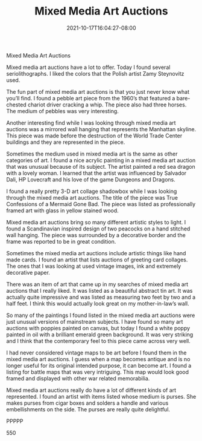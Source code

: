 ﻿---
title: "Mixed Media Art Auctions"
date: 2021-10-17T16:04:27-08:00
description: "Buying Paintings Tips for Web Success"
featured_image: "/images/Buying Paintings.jpg"
tags: ["Buying Paintings"]
---

Mixed Media Art Auctions 

Mixed media art auctions have a lot to offer.  Today I found several seriolithographs.  I liked the colors that the Polish artist Zamy Steynovitz used.

The fun part of mixed media art auctions is that you just never know what you’ll find.  I found a pebble art piece from the 1960’s that featured a bare-chested chariot driver cracking a whip.  The piece also had three horses.  The medium of pebbles was very interesting.

Another interesting find while I was looking through mixed media art auctions was a mirrored wall hanging that represents the Manhattan skyline.  This piece was made before the destruction of the World Trade Center buildings and they are represented in the piece.

Sometimes the medium used in mixed media art is the same as other categories of art.  I found a nice acrylic painting in a mixed media art auction that was unusual because of its subject.  The artist painted a red sea dragon with a lovely woman.  I learned that the artist was influenced by Salvador Dali, HP Lovecraft and his love of the game Dungeons and Dragons.

I found a really pretty 3-D art collage shadowbox while I was looking through the mixed media art auctions.  The title of the piece was True Confessions of a Mermaid Gone Bad.  The piece was listed as professionally framed art with glass in yellow stained wood.

Mixed media art auctions bring so many different artistic styles to light.  I found a Scandinavian inspired design of two peacocks on a hand stitched wall hanging.  The piece was surrounded by a decorative border and the frame was reported to be in great condition.

Sometimes the mixed media art auctions include artistic things like hand made cards.  I found an artist that lists auctions of greeting card collages.  The ones that I was looking at used vintage images, ink and extremely decorative paper.

There was an item of art that came up in my searches of mixed media art auctions that I really liked.  It was listed as a beautiful abstract tin art.  It was actually quite impressive and was listed as measuring two feet by two and a half feet.  I think this would actually look great on my mother-in-law’s wall.

So many of the paintings I found listed in the mixed media art auctions were just unusual versions of mainstream subjects.  I have found so many art auctions with poppies painted on canvas, but today I found a white poppy painted in oil with a brilliant emerald green background.  It was very striking and I think that the contemporary feel to this piece came across very well.

I had never considered vintage maps to be art before I found them in the mixed media art auctions.  I guess when a map becomes antique and is no longer useful for its original intended purpose, it can become art.  I found a listing for battle maps that was very intriguing.  This map would look good framed and displayed with other war related memorabilia.

Mixed media art auctions really do have a lot of different kinds of art represented.  I found an artist with items listed whose medium is purses.  She makes purses from cigar boxes and solders a handle and various embellishments on the side.  The purses are really quite delightful.

PPPPP

550

